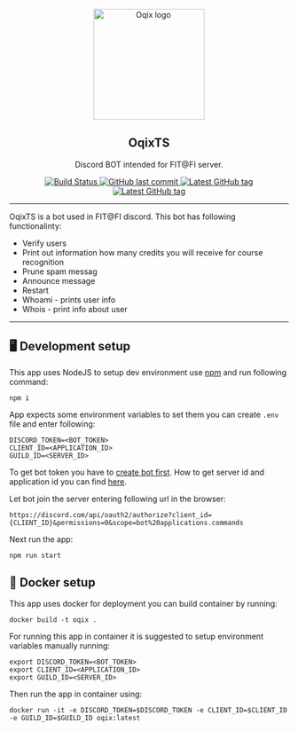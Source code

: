 <p align="center">
  <a href="https://github.com/OqixDevs/OqixTS">
    <img src="https://raw.githubusercontent.com/OqixDevs/OqixTS/master/avatar/oqix-hq.png" width="200" alt="Oqix logo" />
  </a>
</p>
<h2 align="center">OqixTS</h2>
<p align="center">Discord BOT intended for FIT@FI server.</p>
<p align="center">
  <a href="https://github.com/OqixDevs/OqixTS/actions?query=workflow%3A%22Pull+request+workflow%22++">
    <img alt="Build Status" src="https://img.shields.io/github/workflow/status/OqixDevs/OqixTS/Pull%20request%20workflow">
  </a>
  <a href="https://github.com/OqixDevs/OqixTS">
    <img alt="GitHub last commit" src="https://img.shields.io/github/last-commit/OqixDevs/OqixTS">
  </a>
<a href="https://github.com/OqixDevs/OqixTS/tags">
    <img alt="Latest GitHub tag" src="https://img.shields.io/github/v/tag/OqixDevs/OqixTS">
  </a>
<a href="https://github.com/OqixDevs/OqixTS/blob/master/LICENSE">
    <img alt="Latest GitHub tag" src="https://img.shields.io/github/license/OqixDevs/OqixTS">
  </a>
</p>

---
OqixTS is a bot used in FIT@FI discord. This bot has following functionalinty:

- Verify users
- Print out information how many credits you will receive for course recognition
- Prune spam messag
- Announce message
- Restart
- Whoami - prints user info
- Whois - print info about user

---

## :desktop_computer: Development setup
This app uses NodeJS to setup dev environment use [npm](https://www.npmjs.com/) and run following command:
```shell
npm i
```

App expects some environment variables to set them you can create `.env` file and enter following:
```shell
DISCORD_TOKEN=<BOT_TOKEN>
CLIENT_ID=<APPLICATION_ID>
GUILD_ID=<SERVER_ID>
```
To get bot token you have to [create bot first](https://discord.com/developers/docs/getting-started#creating-an-app).
How to get server id and application id you can find [here](https://support-dev.discord.com/hc/en-us/articles/360028717192-Where-can-I-find-my-Application-Team-Server-ID-).

Let bot join the server entering following url in the browser:
```
https://discord.com/api/oauth2/authorize?client_id={CLIENT_ID}&permissions=0&scope=bot%20applications.commands

```

Next run the app:
```shell
npm run start
```

## :whale: Docker setup

This app uses docker for deployment you can build container by running:
```shell
docker build -t oqix .
```
For running this app in container it is suggested to setup environment variables manually running:
```shell
export DISCORD_TOKEN=<BOT_TOKEN>
export CLIENT_ID=<APPLICATION_ID>
export GUILD_ID=<SERVER_ID>

```
Then run the app in container using:
```shell
docker run -it -e DISCORD_TOKEN=$DISCORD_TOKEN -e CLIENT_ID=$CLIENT_ID -e GUILD_ID=$GUILD_ID oqix:latest
```
